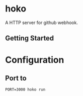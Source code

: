 # hoko

A HTTP server for github webhook.

## Getting Started


# Configuration
## Port to 

```
PORT=3000 hoko run
```

